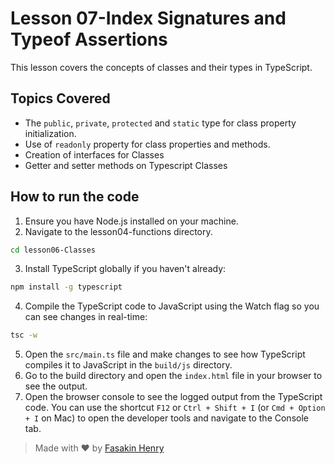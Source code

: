 # Lesson 07-Index Signatures and Typeof Assertions

This lesson covers the concepts of classes and their types in TypeScript.

## Topics Covered

- The `public`, `private`, `protected` and `static` type for class property initialization.
- Use of `readonly` property for class properties and methods.
- Creation of interfaces for Classes
- Getter and setter methods on Typescript Classes

## How to run the code

1. Ensure you have Node.js installed on your machine.
2. Navigate to the lesson04-functions directory.

```bash
cd lesson06-Classes
```
3. Install TypeScript globally if you haven't already:

```bash
npm install -g typescript
```
4. Compile the TypeScript code to JavaScript using the Watch flag so you can see changes in real-time:

```bash
tsc -w
```
5. Open the `src/main.ts` file and make changes to see how TypeScript compiles it to JavaScript in the `build/js` directory.
6. Go to the build directory and open the `index.html` file in your browser to see the output.
7. Open the browser console to see the logged output from the TypeScript code. You can use the shortcut `F12` or `Ctrl + Shift + I` (or `Cmd + Option + I` on Mac) to open the developer tools and navigate to the Console tab.

> Made with ❤️ by [Fasakin Henry](https://github.com/fasakinhenry)
